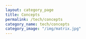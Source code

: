 ```yaml
---
layout: category_page
title: Concepts
permalink: /tech/concepts
category_name: tech/concepts
category_image: "/img/matrix.jpg"
---
```


